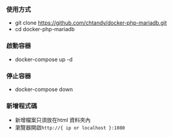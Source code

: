 ### 使用方式
- git clone https://github.com/chtandy/docker-php-mariadb.git
- cd docker-php-mariadb

### 啟動容器
- docker-compose up -d

### 停止容器
- docker-compose down

### 新增程式碼 
- 新增檔案只須放在html 資料夾內
- 瀏覽器開啟`http://{ ip or localhost }:1080`
